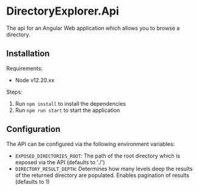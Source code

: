 # DirectoryExplorer.Api

The api for an Angular Web application which allows you to browse a directory.

## Installation

Requirements:
- Node v12.20.xx

Steps:
1. Run `npm install` to install the dependencies
2. Run `npm run start` to start the application

## Configuration

The API can be configured via the following environment variables:

- `EXPOSED_DIRECTORIES_ROOT`: The path of the root directory which is exposed via the API (defaults to './')
- `DIRECTORY_RESULT_DEPTH`: Determines how many levels deep the results of the returned directory are populated. Enables pagination of results (defaults to 1)